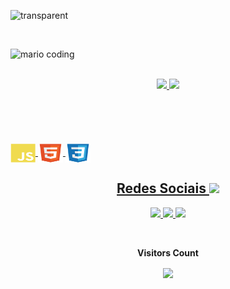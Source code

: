 ![transparent](https://capsule-render.vercel.app/api?type=transparent&fontColor=000&text=Luiz%20Augusto&height=150&fontSize=60&desc=&descAlignY=75&descAlign=60)

<br>


![mario coding](https://i.imgur.com/1ZvVkDc.gif)

  <br> 
  

<div align = "center">
  <a href="https://lu1zcarvalho">
    <img width = "400px" src="https://github-readme-stats.vercel.app/api?username=lu1zcarvalho&show_icons=true&theme=dark&include_all_commits=true&count_private=true"/>
    <img width = "360px" src="https://github-readme-stats.vercel.app/api/top-langs/?username=lu1zcarvalho&layout=compact&langs_count=16&theme=dark"/>
    </div>
  
  <br> 
  <br> 
  <br> 
  <br> 
  
<div style="display: inline_block"><br>
  <img align="center" alt="Luiz-Js" height="30" width="40" src="https://raw.githubusercontent.com/devicons/devicon/master/icons/javascript/javascript-plain.svg">
  <img align="center" alt="Luiz-HTML" height="30" width="40" src="https://raw.githubusercontent.com/devicons/devicon/master/icons/html5/html5-original.svg">
  <img align="center" alt="Luiz-CSS" height="30" width="40" src="https://raw.githubusercontent.com/devicons/devicon/master/icons/css3/css3-original.svg">
</div>

<h2 align="center"> Redes Sociais <img src="https://media0.giphy.com/media/jqNPzdTTxQfOgOqpO4/source.gif" width="50"></h2>
<p align="center">
<a href="mailto: zcarvalho722@gmail.com">
 <img src="https://img.shields.io/badge/-Luiz-c14438?style=flat-square&logo=Gmail&logoColor=white&link=zcarvalho722@gmail.com" width = "80px"/>
</a>
<a href="https://www.instagram.com/lu1z_carvalho">
 <img src="https://img.shields.io/badge/-Luiz-c14438?style=flat-square&logo=Instagram&logoColor=white&link=https://www.instagram.com/lu1z_carvalho/" width = "80px"/>
</a>
<a href="https://www.linkedin.com/in/luiz-carvalho-a95637210//">
 <img src="https://img.shields.io/badge/-Luiz-blue?style=flat-square&logo=Linkedin&logoColor=white&link=https://www.linkedin.com/in/luiz-carvalho-a95637210/"width = "80px"/>
</a>
</p>

  
<div align="center">
<br><p align="centre"><b>Visitors Count</b></p>  
<p align="center"><img align="center" src="https://profile-counter.glitch.me/{LuccaLeonard}/count.svg" /></p> 
<br></div>
